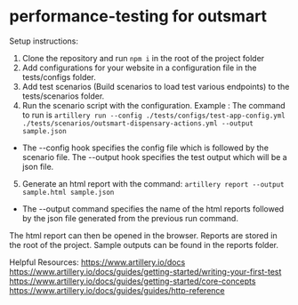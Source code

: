 # performance-testing for outsmart

Setup instructions:

  1. Clone the repository and run `npm i` in the root of the project folder
  2. Add configurations for your website in a configuration file in the tests/configs folder.
  3. Add test scenarios (Build scenarios to load test various endpoints) to the tests/scenarios folder.
  4. Run the scenario script with the configuration. 
  Example : 
  The command to run is `artillery run --config ./tests/configs/test-app-config.yml ./tests/scenarios/outsmart-dispensary-actions.yml --output sample.json`
  * The --config hook specifies the config file which is followed by the scenario file. The --output hook specifies the test output which will be a json file.
  
  5. Generate an html report with the command: `artillery report --output sample.html sample.json`
  * The --output command specifies the name of the html reports followed by the json file generated from the previous run command.
  
  The html report can then be opened in the browser. Reports are stored in the root of the project. Sample outputs can be found in the reports folder.
  
  Helpful Resources:
  https://www.artillery.io/docs
  https://www.artillery.io/docs/guides/getting-started/writing-your-first-test
  https://www.artillery.io/docs/guides/getting-started/core-concepts
  https://www.artillery.io/docs/guides/guides/http-reference
  
